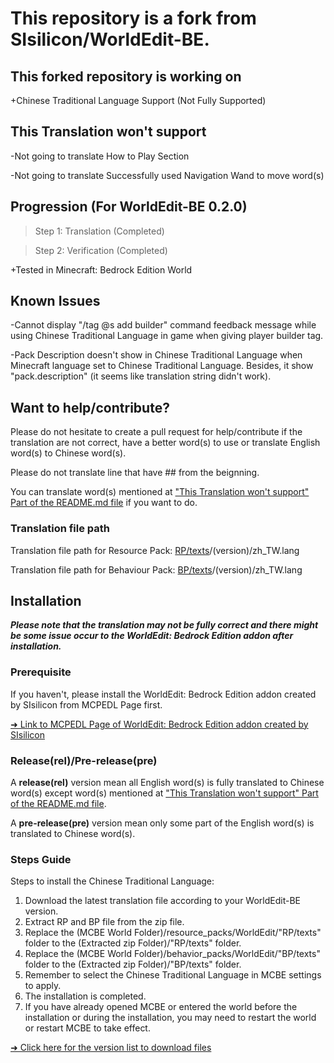 # This repository is a fork from SIsilicon/WorldEdit-BE.
## This forked repository is working on
+Chinese Traditional Language Support (Not Fully Supported)

## This Translation won't support
-Not going to translate How to Play Section

-Not going to translate Successfully used Navigation Wand to move word(s)

## Progression (For WorldEdit-BE 0.2.0)
>Step 1: Translation (Completed)

>Step 2: Verification (Completed)

+Tested in Minecraft: Bedrock Edition World

## Known Issues
-Cannot display "/tag @s add builder" command feedback message while using Chinese Traditional Language in game when giving player builder tag.

-Pack Description doesn't show in Chinese Traditional Language when Minecraft language set to Chinese Traditional Language. Besides, it show "pack.description" (it seems like translation string didn't work).

## Want to help/contribute?
Please do not hesitate to create a pull request for help/contribute if the translation are not correct, have a better word(s) to use or translate English word(s) to Chinese word(s).

Please do not translate line that have ## from the beignning.

You can translate word(s) mentioned at <a href="https://github.com/XuPaperCup/WorldEdit-BE#this-translation-wont-support">"This Translation won't support" Part of the README.md file</a> if you want to do.
### Translation file path
Translation file path for Resource Pack: <a href="https://github.com/XuPaperCup/WorldEdit-BE/tree/master/RP/texts">RP/texts</a>/(version)/zh_TW.lang

Translation file path for Behaviour Pack: <a href="https://github.com/XuPaperCup/WorldEdit-BE/tree/master/BP/texts">BP/texts</a>/(version)/zh_TW.lang

## Installation
<b>*Please note that the translation may not be fully correct and there might be some issue occur to the WorldEdit: Bedrock Edition addon after installation.*</b>

### Prerequisite
If you haven't, please install the WorldEdit: Bedrock Edition addon created by SIsilicon from MCPEDL Page first.

<a href="https://mcpedl.com/worldedit-be-addon/">➜ Link to MCPEDL Page of WorldEdit: Bedrock Edition addon created by SIsilicon</a>
### Release(rel)/Pre-release(pre)
A <b>release(rel)</b> version mean all English word(s) is fully translated to Chinese word(s) except word(s) mentioned at <a href="https://github.com/XuPaperCup/WorldEdit-BE#this-translation-wont-support">"This Translation won't support" Part of the README.md file</a>.

A <b>pre-release(pre)</b> version mean only some part of the English word(s) is translated to Chinese word(s).
### Steps Guide
Steps to install the Chinese Traditional Language:
1. Download the latest translation file according to your WorldEdit-BE version.
2. Extract RP and BP file from the zip file.
3. Replace the (MCBE World Folder)/resource_packs/WorldEdit/"RP/texts" folder to the (Extracted zip Folder)/"RP/texts" folder.
4. Replace the (MCBE World Folder)/behavior_packs/WorldEdit/"BP/texts" folder to the (Extracted zip Folder)/"BP/texts" folder.
5. Remember to select the Chinese Traditional Language in MCBE settings to apply.
6. The installation is completed.
7. If you have already opened MCBE or entered the world before the installation or during the installation, you may need to restart the world or restart MCBE to take effect.

<a href="https://github.com/XuPaperCup/WorldEdit-BE/releases">➜ Click here for the version list to download files</a>
